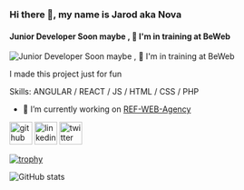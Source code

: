 ### Hi there 👋, my name is Jarod aka Nova
#### Junior Developer Soon maybe  , 🌱 I'm in training at BeWeb 
![Junior Developer Soon maybe  , 🌱 I'm in training at BeWeb ](https://i.ibb.co/ykRCb19/Sans-titre-1.png)

I made this project just for fun

Skills: ANGULAR / REACT / JS / HTML / CSS / PHP 

- 🔭 I’m currently working on [REF-WEB-Agency](https://github.com/refwebagency)


[<img src='https://cdn.jsdelivr.net/npm/simple-icons@3.0.1/icons/github.svg' alt='github' height='40'>](https://github.com/WJarod)  [<img src='https://cdn.jsdelivr.net/npm/simple-icons@3.0.1/icons/linkedin.svg' alt='linkedin' height='40'>](https://www.linkedin.com/in/https://www.linkedin.com/in/jarod-wuillaume-111783190//)  [<img src='https://cdn.jsdelivr.net/npm/simple-icons@3.0.1/icons/twitter.svg' alt='twitter' height='40'>](https://twitter.com/https://twitter.com/W_Nova_)  

[![trophy](https://github-profile-trophy.vercel.app/?username=WJarod&&theme=tokyonight)](https://github.com/ryo-ma/github-profile-trophy)

![GitHub stats](https://github-readme-stats.vercel.app/api?username=WJarod&show_icons=true&theme=tokyonight)  
